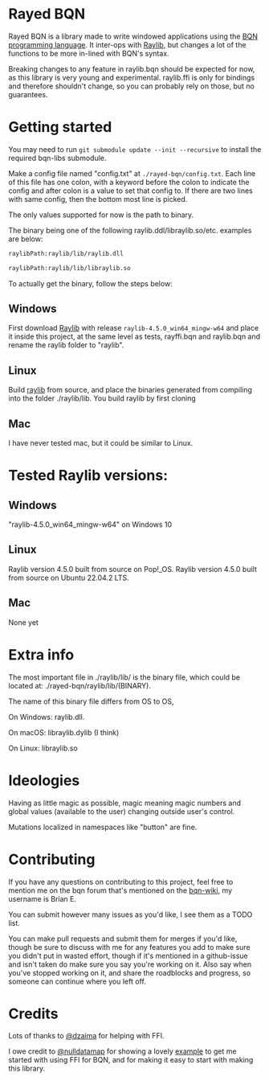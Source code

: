 # Rayed BQN
Rayed BQN is a library made to write windowed applications using the [BQN programming language](https://mlochbaum.github.io/BQN/).
It inter-ops with [Raylib](https://github.com/raysan5/raylib), but changes a lot of the functions to be more in-lined with BQN's syntax.

Breaking changes to any feature in raylib.bqn should be expected for now, as this library is very young and experimental. 
raylib.ffi is only for bindings and therefore shouldn't change, so you can probably rely on those, but no guarantees.

# Getting started
You may need to run `git submodule update --init --recursive` to install the required bqn-libs submodule.

Make a config file named "config.txt" at `./rayed-bqn/config.txt`. Each line of this file has one colon, with a keyword before the colon to indicate the config and after colon is a value to set that config to. If there are two lines with same config, then the bottom most line is picked.

The only values supported for now is the path to binary.

The binary being one of the following raylib.ddl/libraylib.so/etc.
examples are below:
```txt
raylibPath:raylib/lib/raylib.dll
```
```txt
raylibPath:raylib/lib/libraylib.so
```

To actually get the binary, follow the steps below:
## Windows
First download [Raylib](https://github.com/raysan5/raylib/releases/) with release `raylib-4.5.0_win64_mingw-w64` and place it inside this project, at the same level as tests, rayffi.bqn and raylib.bqn and rename the raylib folder to "raylib".

## Linux
Build [raylib](https://github.com/raysan5/raylib/) from source, and place the binaries generated from compiling into the folder ./raylib/lib.
You build raylib by first cloning 

## Mac
I have never tested mac, but it could be similar to Linux.


# Tested Raylib versions:

## Windows
  "raylib-4.5.0_win64_mingw-w64" on Windows 10
  
## Linux
  Raylib version 4.5.0 built from source on Pop!_OS.
  Raylib version 4.5.0 built from source on Ubuntu 22.04.2 LTS.
## Mac
  None yet

# Extra info
The most important file in ./raylib/lib/ is the binary file, which could be located at:
./rayed-bqn/raylib/lib/(BINARY).

The name of this binary file differs from OS to OS,

On Windows: raylib.dll.

On macOS: libraylib.dylib (I think)

On Linux: libraylib.so

# Ideologies
Having as little magic as possible, magic meaning magic numbers and global values (available to the user) changing outside user's control.

Mutations localized in namespaces like "button" are fine.

# Contributing
If you have any questions on contributing to this project, feel free to mention me on the bqn forum that's mentioned on the [bqn-wiki](https://mlochbaum.github.io/BQN/index.html#where-can-i-find-bqn-users), my username is Brian E.

You can submit however many issues as you'd like, I see them as a TODO list.

You can make pull requests and submit them for merges if you'd like, though be sure to discuss with me for any features you add to make sure you didn't put in wasted effort, though if it's mentioned in a github-issue and isn't taken do make sure you say you're working on it. Also say when you've stopped working on it, and share the roadblocks and progress, so someone can continue where you left off.   

# Credits
Lots of thanks to [@dzaima](https://github.com/dzaima) for helping with FFI.

I owe credit to [@nulldatamap](https://gist.github.com/nulldatamap) for showing a lovely [example](https://gist.github.com/nulldatamap/30b10389bf91d6f25bb262da9c9e9709) to get me started with using FFI for BQN, and for making it easy to start with making this library.
